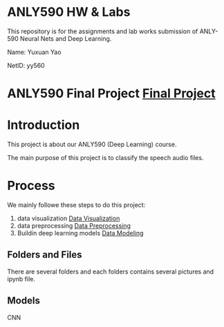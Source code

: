# ANLY590 HW & Labs

This repository is for the assignments and lab works submission of ANLY-590 Neural Nets and Deep Learning.

Name: Yuxuan Yao

NetID: yy560

# ANLY590 Final Project **[Final Project](https://github.com/gu-yuxuanyao/ANLY590/tree/master/Final%20Project)**

# Introduction

This project is about our ANLY590 (Deep Learning) course.

The main purpose of this project is to classify the speech audio files.

# Process

We mainly followe these steps to do this project: 
1. data visualization [Data Visualization](https://github.com/gu-yuxuanyao/ANLY590/blob/master/Final%20Project/final_processing.ipynb)
2. data preprocessing [Data Preprocessing](https://github.com/gu-yuxuanyao/ANLY590/tree/master/Final%20Project/Data%20Preprocessing)
3. Buildin deep learning models [Data Modeling](https://github.com/gu-yuxuanyao/ANLY590/tree/master/Final%20Project)

## Folders and Files

There are several folders and each folders contains several pictures and ipynb file.

## Models

CNN

